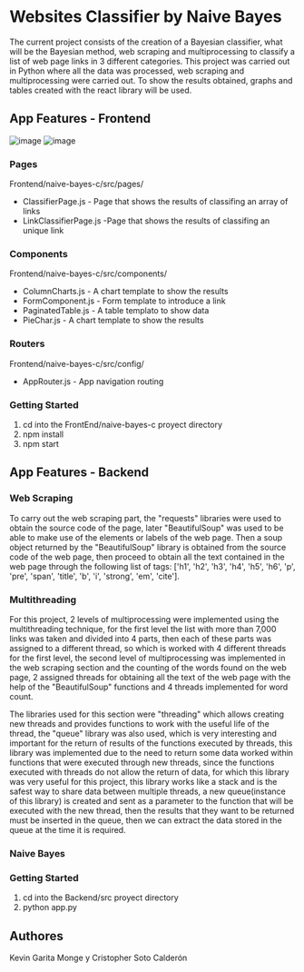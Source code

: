 # Websites Classifier by Naive Bayes
The current project consists of the creation of a Bayesian classifier, what will be the Bayesian method, web scraping and multiprocessing to classify a list of web page links in 3 different categories. This project was carried out in Python where all the data was processed, web scraping and multiprocessing were carried out. To show the results obtained, graphs and tables created with the react library will be used.

## App Features - Frontend

![image](https://user-images.githubusercontent.com/61397177/199617663-6dbb2f5e-558c-47f7-b6c7-7caa7f83337e.png)
![image](https://user-images.githubusercontent.com/61397177/199617882-9c485564-636d-47a9-b5ab-b364e8773f61.png)


### Pages

Frontend/naive-bayes-c/src/pages/

- ClassifierPage.js - Page that shows the results of classifing an array of links
- LinkClassifierPage.js -Page that shows the results of classifing an unique link

### Components

Frontend/naive-bayes-c/src/components/
- ColumnCharts.js - A chart template to show the results
- FormComponent.js - Form template to introduce a link
- PaginatedTable.js - A table templato to show data
- PieChar.js - A chart template to show the results

### Routers

Frontend/naive-bayes-c/src/config/

- AppRouter.js - App navigation routing 


### Getting Started

1. cd into the FrontEnd/naive-bayes-c proyect directory
2. npm install 
3. npm start

## App Features - Backend

### Web Scraping
To carry out the web scraping part, the "requests" libraries were used to obtain the source code of the page, later "BeautifulSoup" was used to be able to make use of the elements or labels of the web page.
Then a soup object returned by the "BeautifulSoup" library is obtained from the source code of the web page, then proceed to obtain all the text contained in the web page through the following list of tags: ['h1', 'h2', 'h3', 'h4', 'h5', 'h6', 'p', 'pre', 'span', 'title', 'b', 'i', 'strong', 'em', 'cite'].

### Multithreading
For this project, 2 levels of multiprocessing were implemented using the multithreading technique, for the first level the list with more than 7,000 links was taken and divided into 4 parts, then each of these parts was assigned to a different thread, so which is worked with 4 different threads for the first level,
the second level of multiprocessing was implemented in the web scraping section and the counting of the words found on the web page, 2 assigned threads for obtaining all the text of the web page with the help of the "BeautifulSoup" functions and 4 threads implemented for word count.

The libraries used for this section were "threading" which allows creating new threads and provides functions to work with the useful life of the thread, the "queue" library was also used, which is very interesting and important for the return of results of the functions executed by threads, this library was implemented due to the need to return some data worked within functions that were executed through new threads, since the functions executed with threads do not allow the return of data, for which this library was very useful for this project, this library works like a stack and is the safest way to share data between multiple threads, a new queue(instance of this library) is created and sent as a parameter to the function that will be executed with the new thread, then the results that they want to be returned must be inserted in the queue, then we can extract the data stored in the queue at the time it is required.

### Naive Bayes

### Getting Started

1. cd into the Backend/src proyect directory
2. python app.py

## Authores
Kevin Garita Monge y Cristopher Soto Calderón
